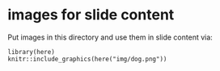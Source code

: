 # images for slide content

Put images in this directory and use them in slide content via:

```
library(here)
knitr::include_graphics(here("img/dog.png"))
```
